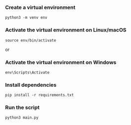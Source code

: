 ### Create a virtual environment

`python3 -m venv env`

### Activate the virtual environment on Linux/macOS

`source env/bin/activate`

or

### Activate the virtual environment on Windows

`env\Scripts\Activate`

### Install dependencies

`pip install -r requirements.txt`

### Run the script

`python3 main.py`
